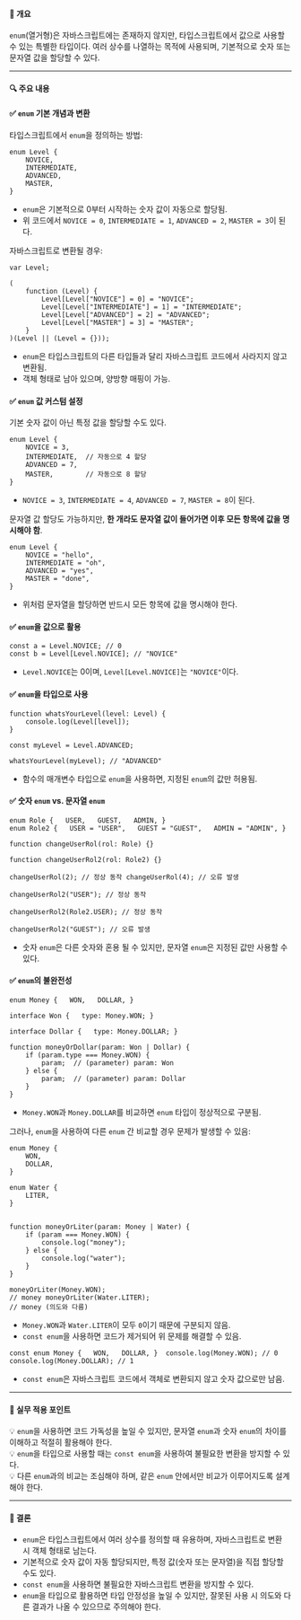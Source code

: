 #### **📌 개요**

`enum`(열거형)은 자바스크립트에는 존재하지 않지만, 타입스크립트에서 값으로 사용할 수 있는 특별한 타입이다. 여러 상수를 나열하는 목적에 사용되며, 기본적으로 숫자 또는 문자열 값을 할당할 수 있다.

---

#### **🔍 주요 내용**

#### ✅ `enum` 기본 개념과 변환

타입스크립트에서 `enum`을 정의하는 방법:
```
enum Level {   
	NOVICE,   
	INTERMEDIATE,   
	ADVANCED,   
	MASTER, 
}
```

- `enum`은 기본적으로 0부터 시작하는 숫자 값이 자동으로 할당됨.
- 위 코드에서 `NOVICE = 0`, `INTERMEDIATE = 1`, `ADVANCED = 2`, `MASTER = 3`이 된다.

자바스크립트로 변환될 경우:

```
var Level; 

(
	function (Level) {   
		Level[Level["NOVICE"] = 0] = "NOVICE";   
		Level[Level["INTERMEDIATE"] = 1] = "INTERMEDIATE";   
		Level[Level["ADVANCED"] = 2] = "ADVANCED";   
		Level[Level["MASTER"] = 3] = "MASTER"; 
	}
)(Level || (Level = {}));
```

- `enum`은 타입스크립트의 다른 타입들과 달리 자바스크립트 코드에서 사라지지 않고 변환됨.
- 객체 형태로 남아 있으며, 양방향 매핑이 가능.

#### ✅ `enum` 값 커스텀 설정

기본 숫자 값이 아닌 특정 값을 할당할 수도 있다.
```
enum Level {   
	NOVICE = 3,   
	INTERMEDIATE,  // 자동으로 4 할당   
	ADVANCED = 7,   
	MASTER,        // 자동으로 8 할당 
}
```

- `NOVICE = 3`, `INTERMEDIATE = 4`, `ADVANCED = 7`, `MASTER = 8`이 된다.

문자열 값 할당도 가능하지만, **한 개라도 문자열 값이 들어가면 이후 모든 항목에 값을 명시해야 함**.
```
enum Level {   
	NOVICE = "hello",   
	INTERMEDIATE = "oh",   
	ADVANCED = "yes",   
	MASTER = "done", 
}
```


- 위처럼 문자열을 할당하면 반드시 모든 항목에 값을 명시해야 한다.

#### ✅ `enum`을 값으로 활용

```
const a = Level.NOVICE; // 0 
const b = Level[Level.NOVICE]; // "NOVICE"
```

- `Level.NOVICE`는 0이며, `Level[Level.NOVICE]`는 `"NOVICE"`이다.

#### ✅ `enum`을 타입으로 사용
```
function whatsYourLevel(level: Level) {   
	console.log(Level[level]); 
}  

const myLevel = Level.ADVANCED; 

whatsYourLevel(myLevel); // "ADVANCED"
```

- 함수의 매개변수 타입으로 `enum`을 사용하면, 지정된 `enum`의 값만 허용됨.

#### ✅ 숫자 `enum` vs. 문자열 `enum`

```
enum Role {   USER,   GUEST,   ADMIN, }  
enum Role2 {   USER = "USER",   GUEST = "GUEST",   ADMIN = "ADMIN", }  

function changeUserRol(rol: Role) {} 

function changeUserRol2(rol: Role2) {}  

changeUserRol(2); // 정상 동작 changeUserRol(4); // 오류 발생 

changeUserRol2("USER"); // 정상 동작 

changeUserRol2(Role2.USER); // 정상 동작 

changeUserRol2("GUEST"); // 오류 발생
```

- 숫자 `enum`은 다른 숫자와 혼용 될 수 있지만, 문자열 `enum`은 지정된 값만 사용할 수 있다.

#### ✅ `enum`의 불완전성
```
enum Money {   WON,   DOLLAR, }  

interface Won {   type: Money.WON; }  

interface Dollar {   type: Money.DOLLAR; }  

function moneyOrDollar(param: Won | Dollar) {   
	if (param.type === Money.WON) {     
		param;  // (parameter) param: Won   
	} else {     
		param;  // (parameter) param: Dollar   
	} 
}
```

- `Money.WON`과 `Money.DOLLAR`를 비교하면 `enum` 타입이 정상적으로 구분됨.

그러나, `enum`을 사용하여 다른 `enum` 간 비교할 경우 문제가 발생할 수 있음:
```
enum Money {   
	WON,   
	DOLLAR, 
}  

enum Water {   
	LITER, 
}  


function moneyOrLiter(param: Money | Water) {   
	if (param === Money.WON) {     
		console.log("money");   
	} else {     
		console.log("water");   
	} 
}  

moneyOrLiter(Money.WON); 
// money moneyOrLiter(Water.LITER); 
// money (의도와 다름)
```

- `Money.WON`과 `Water.LITER`이 모두 `0`이기 때문에 구분되지 않음.
- `const enum`을 사용하면 코드가 제거되어 위 문제를 해결할 수 있음.

`const enum Money {   WON,   DOLLAR, }  console.log(Money.WON); // 0 console.log(Money.DOLLAR); // 1`

- `const enum`은 자바스크립트 코드에서 객체로 변환되지 않고 숫자 값으로만 남음.

---

#### **📝 실무 적용 포인트**

💡 `enum`을 사용하면 코드 가독성을 높일 수 있지만, 문자열 `enum`과 숫자 `enum`의 차이를 이해하고 적절히 활용해야 한다.  
💡 `enum`을 타입으로 사용할 때는 `const enum`을 사용하여 불필요한 변환을 방지할 수 있다.  
💡 다른 `enum`과의 비교는 조심해야 하며, 같은 `enum` 안에서만 비교가 이루어지도록 설계해야 한다.

---

#### **📌 결론**

- `enum`은 타입스크립트에서 여러 상수를 정의할 때 유용하며, 자바스크립트로 변환 시 객체 형태로 남는다.
- 기본적으로 숫자 값이 자동 할당되지만, 특정 값(숫자 또는 문자열)을 직접 할당할 수도 있다.
- `const enum`을 사용하면 불필요한 자바스크립트 변환을 방지할 수 있다.
- `enum`을 타입으로 활용하면 타입 안정성을 높일 수 있지만, 잘못된 사용 시 의도와 다른 결과가 나올 수 있으므로 주의해야 한다.